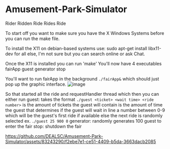 # Amusement-Park-Simulator
Rider Ridden Ride Rides Ride

To start off you want to make sure you have the X Windows Systems before you can run the make file.

To install the X11 on debian-based systems use: sudo apt-get install libx11-dev
for all else, I'm not sure but you can search online or ask Chat.
  
Once the X11 is installed you can run 'make'
You'll now have 4 executables
  fairApp
  guest
  generator
  stop

You'll want to run fairApp in the background ``./fairApp&`` which should just pop up the graphic interface.
![image](https://github.com/DEALSC/Amusement-Park-Simulator/assets/83243290/067d864b-327a-4f1a-9bc3-1d73d798ddde)

So that started all the ride and requestHandler thread which then you can either run 
  guest: takes the format ``./guest <ticket> <wait time> <ride number>`` 
    <ticket> is the amount of tickets the guest will contain
    <wait time> is the amount of time the guest that determines if the guest will wait in line
    <ride number> a number between 0-9 which will be the guest's first ride if available else the next ride is randomly selected
      ex. ``./guest 25 900 0``
  generator: randomly generates 100 guest to enter the fair
  stop: shutdown the fair

  https://github.com/DEALSC/Amusement-Park-Simulator/assets/83243290/f2ebe7e1-ce51-4409-b5da-3663dacb2085



  

